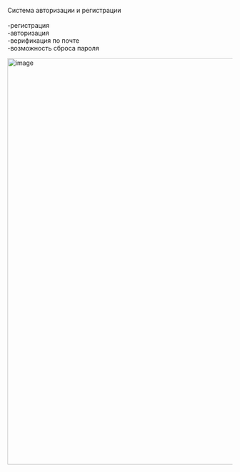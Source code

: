 Система авторизации и регистрации
<br><br>
-регистрация<br>
-авторизация<br>
-верификация по почте<br>
-возможность сброса пароля<br>

<img width="912" alt="image" src="https://github.com/user-attachments/assets/f6655a51-18c2-470a-952f-ae1fc9304403" />
